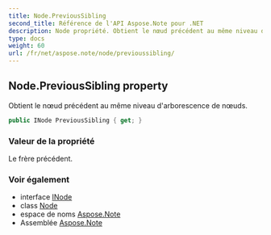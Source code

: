 ```yaml
---
title: Node.PreviousSibling
second_title: Référence de l'API Aspose.Note pour .NET
description: Node propriété. Obtient le nœud précédent au même niveau darborescence de nœuds.
type: docs
weight: 60
url: /fr/net/aspose.note/node/previoussibling/
---
```

## Node.PreviousSibling property

Obtient le nœud précédent au même niveau d'arborescence de nœuds.

```csharp
public INode PreviousSibling { get; }
```

### Valeur de la propriété

Le frère précédent.

### Voir également

* interface [INode](../../inode/)
* class [Node](../)
* espace de noms [Aspose.Note](../../node/)
* Assemblée [Aspose.Note](../../../)


